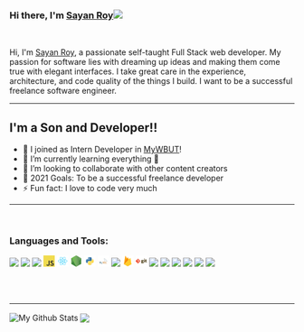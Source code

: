 ### Hi there, I'm [Sayan Roy][website]<img src="https://media.giphy.com/media/hvRJCLFzcasrR4ia7z/giphy.gif" width="25px">
</br>

Hi, I'm [Sayan Roy](https://sayanroy.in), a passionate self-taught Full Stack web developer. My passion for software lies with dreaming up ideas and making them come true with elegant interfaces. I take great care in the experience, architecture, and code quality of the things I build. I want to be a successful freelance software engineer.

---

## I'm a Son and Developer!!
- 🔭 I joined as Intern Developer in [MyWBUT](https://mywbut.com/)!
- 🌱 I’m currently learning everything 🤣
- 👯 I’m looking to collaborate with other content creators
- 🥅 2021 Goals: To be a successful freelance developer
- ⚡ Fun fact: I love to code very much

<!-- ### Spotify Playing 🎧

[<img src="https://now-playing-codestackr.vercel.app/api/spotify-playing" alt="codeSTACKr Spotify Playing" width="350" />](https://open.spotify.com/user/swyqyimdc12jajde4vpwd2x1b) -->
---

<br />

### Languages and Tools:
<code><img height="20" src="https://miro.medium.com/max/600/1*u9Rw2zT1kQl0I0Oa-9vc_g.png"></code>
<code><img height="20" src="https://upload.wikimedia.org/wikipedia/commons/thumb/6/61/HTML5_logo_and_wordmark.svg/1200px-HTML5_logo_and_wordmark.svg.png"></code>
<code><img height="20" src="https://www.boylesoftware.com/blog/wp-content/uploads/2014/07/280x250_css3_logo.jpg"></code>
<code><img height="20" src="https://raw.githubusercontent.com/github/explore/80688e429a7d4ef2fca1e82350fe8e3517d3494d/topics/javascript/javascript.png"></code>
<code><img height="20" src="https://raw.githubusercontent.com/github/explore/80688e429a7d4ef2fca1e82350fe8e3517d3494d/topics/react/react.png"></code>
<code><img height="20" src="https://raw.githubusercontent.com/github/explore/80688e429a7d4ef2fca1e82350fe8e3517d3494d/topics/nodejs/nodejs.png"></code>
<code><img height="20" src="https://raw.githubusercontent.com/github/explore/80688e429a7d4ef2fca1e82350fe8e3517d3494d/topics/python/python.png"></code>
<code><img height="20" src="https://raw.githubusercontent.com/github/explore/80688e429a7d4ef2fca1e82350fe8e3517d3494d/topics/mysql/mysql.png"></code>
<code><img height="20" src="https://infinapps.com/wp-content/uploads/2018/10/mongodb-logo.png"></code>
<code><img height="20" src="https://raw.githubusercontent.com/github/explore/80688e429a7d4ef2fca1e82350fe8e3517d3494d/topics/firebase/firebase.png"></code>
<code><img height="20" src="https://raw.githubusercontent.com/github/explore/80688e429a7d4ef2fca1e82350fe8e3517d3494d/topics/git/git.png"></code>
<code><img height="20" src="https://miro.medium.com/max/404/1*mujOqlQ9k9Mhpj1PbxsSDQ.png"></code>
<code><img height="20" src="https://toppng.com/uploads/preview/react-native-svg-transformer-allows-you-import-svg-aperture-science-innovators-logo-11562851994zqcpwozsvy.png"></code>
<code><img height="20" src="https://ih1.redbubble.net/image.683518800.8491/st,small,507x507-pad,600x600,f8f8f8.jpg"></code>
<code><img height="20" src="https://www.pngitem.com/pimgs/m/385-3850320_png-transparent-mongodb-icon-mongodb-logo-png-download.png"></code>
<code><img height="20" src="https://cdn.write.corbpie.com/wp-content/uploads/2019/02/xampp-logo.png"></code>
<code><img height="20" src="https://netex.consulting/wp-content/uploads/2018/06/vps-logo-big.png"></code>

<br />
<br />

<!-- --- -->

<!-- ### 📕 Latest Blog Posts -->
<!-- BLOG-POST-LIST:START -->
<!-- BLOG-POST-LIST:END -->

---

<img src="https://github-readme-stats.vercel.app/api?username=Sayan-Roy-729&show_icons=true&theme=tokyonight&text_color=fff" alt = "My Github Stats" align = "center"/>

<img src="https://github-readme-stats.vercel.app/api/top-langs/?username=Sayan-Roy-729&theme=tokyonight&layout=compact" align="center"/>

<!-- [![Top Langs](https://github-readme-stats.vercel.app/api/top-langs/?username=Sayan-Roy-729)](https://github.com/anuraghazra/github-readme-stats) -->





[website]: https://sayanroy.in
[linkedin]: https://www.linkedin.com/in/sayanroy729/
[email]: rsayan553@gmail.com